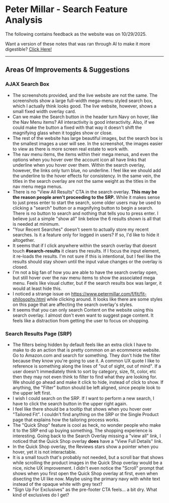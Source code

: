 # Peter Millar - Search Feature Analysis
The following contains feedback as the website was on 10/29/2025.

Want a version of these notes that was ran through AI to make it more digestible? [Click Here!](https://github.com/Trevor-Welch/practical/blob/main/des/README2.md)

---

## Areas Of Improvements & Suggestions

### AJAX Search Box
- The screenshots provided, and the live website are not the same. The screenshots show a large full-width mega-menu styled search box, which I actually think looks good. The live website, however, shows a small fixed width overlay card.
- Can we make the Search button in the header turn Navy on hover, like the Nav Menu items? All interactivity is good interactivity. Also, if we could make the button a fixed with that way it doesn't shift the magnifying glass when it toggles show or close.
- The rest of the website has large beautiful images, but the search box is the smallest images a user will see. In the screenshot, the images easier to view as there is more screen real estate to work with.
- The nav menu items, the items within their mega menus, and even the options when you hover over the account icon all have links that underline when you hover over them. Within the search overlay, however, the links only turn blue, no underline. I feel like we should add the underline to the hover effects for consistency. In the same vein, the titles in the search overlay are not the same weight as the titles in the nav menu mega menus.
- There is no "View All Results" CTA in the search overlay. **This may be the reason people aren't proceeding to the SRP.** While it makes sense to just press enter to start the search, some older users may be used to clicking a "search" button or a magnifying button to begin a search. There is no button to search and nothing that tells you to press enter. I believe just a simple "show all" link below the 6 results shown is all that is needed at minimum. 
- "Your Recent Searches" doesn't seem to actually store my recent searches. Is it a feature only for logged in users? If so, I'd like to hide it altogether.
- It seems that if I click anywhere within the search overlay that doesnt touch **#search-results** it clears the results. If I focus the input element, it re-loads the results. I'm not sure if this is intentional, but I feel like the results should stay shown until the input value changes or the overlay is closed.
- I'm not a big fan of how you are able to have the search overlay open, but still hover over the nav menu items to show the associated mega menu. Feels like visual clutter, but if the search results box was larger, it would at least hide this.
- I noticed a strange issue on https://www.petermillar.com/f/fit/fit-philosophy.html while clicking around. It looks like there are some styles on this page that are affecting the search overlay's styles.
- It seems that you can only search Content on the website using this search overlay. I almost don't even want to suggest page content. It feels like a distraction from getting the user to focus on shopping.

### Search Results Page (SRP)
- The filters being hidden by default feels like an extra click I have to make to do an action that is pretty common on an ecommerce website. Go to Amazon.com and search for something. They don't hide the filter because they know you're going to use it. A common UX quote I like to reference is something along the lines of "out of sight, out of mind". If a user doesn't immediately think to sort by category, size, fit, color, etc then they may not even think to filter to find what they are looking for. We should go ahead and make it click to hide, instead of click to show. If anything, the "Filter" button should be left aligned, since people look to the upper left first.
- I wish I could search on the SRP. If I want to perform a new search, I have to click the search button in the upper right again.
- I feel like there should be a tooltip that shows when you hover over "Tailored Fit". I couldn't find anything on the SRP or the Single Product page that explains how the tailoring process works.
- The "Quick Shop" feature is cool as heck, no wonder people who make it to the SRP end up buying something. The shopping experience is interesting. Going back to the Search Overlay missing a "view all" link, I noticed that the Quick Shop overlay **does** have a "View Full Details" link.
- In the Quick Shop overlay, the Reviews stars show a pointer when you hover, yet it is not interactable.
- It is a small touch that's probably not needed, but a scroll bar that shows while scrolling the product images in the Quick Shop overlay would be a nice, niche UX improvement. I didn't even notice the "Scroll" prompt that shows when you first open the Quick Shop overlay at first, even when disecting the UI like now. Maybe using the primary navy with white text instead of the opaque white with grey text?
- "Sign Up For Exclusives" as the pre-footer CTA feels... a bit dry. What kind of exclusives do I get?